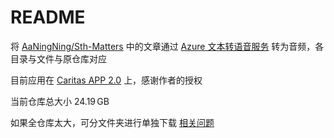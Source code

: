 # README

将 [AaNingNing/Sth-Matters](https://github.com/AaNingNing/Sth-Matters/) 中的文章通过 [Azure 文本转语音服务](https://azure.microsoft.com/zh-cn/services/cognitive-services/text-to-speech/#features) 转为音频，各目录与文件与原仓库对应

目前应用在 [Caritas APP 2.0](https://zhuanlan.zhihu.com/p/556201282) 上，感谢作者的授权

当前仓库总大小 24.19 GB

如果全仓库太大，可分文件夹进行单独下载 [相关问题](https://www.zhihu.com/question/25369412)
